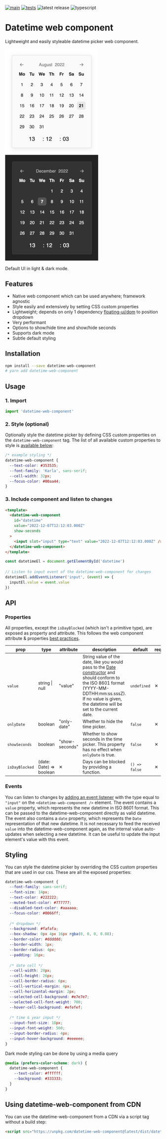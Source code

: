 [![main](https://github.com/lorenzvanherwaarden/datetime-web-component/actions/workflows/main.yml/badge.svg)](https://github.com/lorenzvanherwaarden/datetime-web-component/actions/workflows/main.yml)
[![tests](https://github.com/lorenzvanherwaarden/datetime-web-component/actions/workflows/playwright.yml/badge.svg)](https://github.com/lorenzvanherwaarden/datetime-web-component/actions/workflows/playwright.yml)
![latest release](https://badgen.net/github/release/lorenzvanherwaarden/datetime-web-component)
![typescript](https://badgen.net/badge/icon/typescript?icon=typescript&label)

# Datetime web component

Lightweight and easily styleable datetime picker web component.

<p>
<img alt="Example of datetime-web-component" src="/public/default-style-light.png?raw=true" width="301">
<img alt="Example of datetime-web-component" src="/public/default-style-dark.png?raw=true" width="301">
</p>
Default UI in light & dark mode.

## Features

- Native web component which can be used anywhere; framework agnostic
- Style easily and extensively by setting CSS custom properties
- Lightweight; depends on only 1 dependency [floating-ui/dom](https://www.npmjs.com/package/@floating-ui/dom) to position dropdown
- Very performant
- Options to show/hide time and show/hide seconds
- Supports dark mode
- Subtle default styling

## Installation

```bash
npm install --save datetime-web-component
# yarn add datetime-web-component
```

## Usage

### 1. Import

```js
import 'datetime-web-component'
```

### 2. Style (optional)

Optionally style the datetime picker by defining CSS custom properties on the `datetime-web-component` tag. The list of all available custom properties to style is [available below](#styling):

```css
/* example styling */
datetime-web-component {
  --text-color: #353535;
  --font-family: 'Karla', sans-serif;
  --cell-width: 32px;
  --focus-color: #00aa44;
}
```

### 3. Include component and listen to changes

```html
<template>
  <datetime-web-component
    id="datetime"
    value="2022-12-07T12:12:03.000Z"
    show-seconds
  >
    <input slot="input" type="text" value="2022-12-07T12:12:03.000Z" />
  </datetime-web-component>
</template>
```

```js
const datetimeEl = document.getElementById('datetime')

// Listen to input event of the datetime-web-component for changes
datetimeEl.addEventListener('input', (event) => {
  inputEl.value = event.value
})
```

## API

### Properties

All properties, except the `isDayBlocked` (which isn't a primitive type), are exposed as property and attribute. This follows the web component attribute & properties [best practices](https://web.dev/custom-elements-best-practices/#attributes-and-properties).

| prop           | type                    | attribute      | description                                                                                                                                                                                                                                                                                                   | default       | required |
| -------------- | ----------------------- | -------------- | ------------------------------------------------------------------------------------------------------------------------------------------------------------------------------------------------------------------------------------------------------------------------------------------------------------- | ------------- | -------- |
| `value`        | string \| null          | "value"        | String value of the date, like you would pass to the [Date constructor](https://developer.mozilla.org/en-US/docs/Web/JavaScript/Reference/Global_Objects/Date/Date) and should conform to the ISO 8601 format (YYYY-MM-DDTHH:mm:ss.sssZ). If no value is given, the datetime will be set to the current date. | `undefined`   | ✕        |
| `onlyDate`     | boolean                 | "only-date"    | Whether to hide the time picker.                                                                                                                                                                                                                                                                              | `false`       | ✕        |
| `showSeconds`  | boolean                 | "show-seconds" | Whether to show seconds in the time picker. This property has no effect when `onlyDate` is true.                                                                                                                                                                                                              | `false`       | ✕        |
| `isDayBlocked` | (date: Date) => boolean | ✕              | Days can be blocked by providing a function.                                                                                                                                                                                                                                                                  | `() => false` | ✕        |

### Events

You can listen to changes by [adding an event listener](https://developer.mozilla.org/en-US/docs/Web/API/EventTarget/addEventListener) with the type equal to `"input"` on the `<datetime-web-component />` element. The event contains a `value` property, which represents the new datetime in ISO 8601 format. This can be passed to the datetime-web-component directly as valid datetime. The event also contains a `date` property, which represents the `Date` representation of that new datetime. It is not necessary to feed the received `value` into the datetime-web-component again, as the internal value auto-updates when selecting a new datetime. It can be useful to update the input element's value with this event.

## Styling

You can style the datetime picker by overriding the CSS custom properties that are used in our css. These are all the exposed properties:

```css
datetime-web-component {
  --font-family: sans-serif;
  --font-size: 14px;
  --text-color: #222222;
  --muted-text-color: #777777;
  --disabled-text-color: #aaaaaa;
  --focus-color: #0066ff;

  /* dropdown */
  --background: #fafafa;
  --box-shadow: 0px 4px 16px rgba(0, 0, 0, 0.08);
  --border-color: #dddddd;
  --border-width: 1px;
  --border-radius: 4px;
  --padding: 16px;

  /* date cell */
  --cell-width: 28px;
  --cell-height: 26px;
  --cell-border-radius: 6px;
  --cell-vertical-margin: 4px;
  --cell-horizontal-margin: 2px;
  --selected-cell-background: #e7e7e7;
  --selected-cell-font-weight: 700;
  --hover-cell-background: #efefef;

  /* time & year input */
  --input-font-size: 18px;
  --input-font-weight: 500;
  --input-border-radius: 4px;
  --input-hover-background: #eeeeee;
}
```

Dark mode styling can be done by using a media query

```css
@media (prefers-color-scheme: dark) {
  datetime-web-component {
    --text-color: #ffffff;
    --background: #333333;
  }
}
```

## Using datetime-web-component from CDN

You can use the datetime-web-component from a CDN via a script tag without a build step:

```html
<script src="https://unpkg.com/datetime-web-component@latest/dist/datetime-web-component.umd.js"></script>
```
